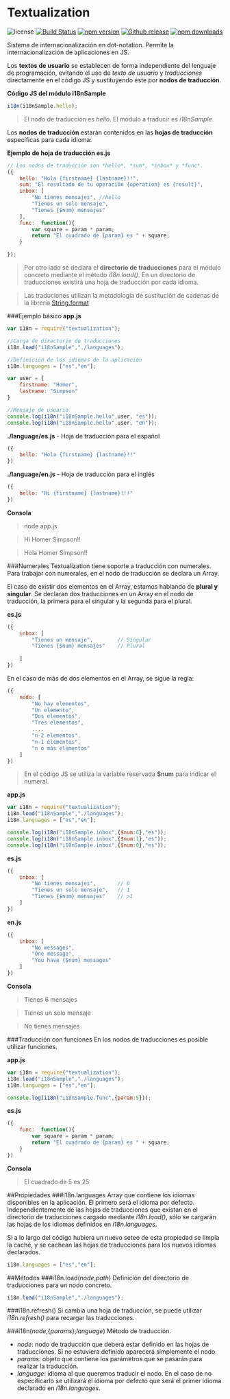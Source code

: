 # Textualization

![license](https://img.shields.io/badge/license-MIT-blue.svg ) [![Build Status](https://img.shields.io/travis/bifuer/textualization/master.svg)](https://travis-ci.org/bifuer/textualization) [![npm version](https://img.shields.io/npm/v/textualization.svg)](https://www.npmjs.com/package/textualization) [![Github release](https://img.shields.io/github/release/bifuer/textualization.svg)](https://github.com/bifuer/textualization) [![npm downloads](https://img.shields.io/npm/dm/textualization.svg)](https://www.npmjs.com/package/textualization)


Sistema de internacionalización en dot-notation. Permite la internacionalización de aplicaciones en JS.

Los **textos de usuario** se establecen de forma independiente del lenguaje de programación, evitando el uso de *texto de usuario* y *traducciones* directamente en el código JS y sustituyendo éste por **nodos de traducción**. 

**Código JS del módulo i18nSample**
```javascript
i18n(i18nSample.hello);
```
>El nodo de traducción es *hello*. El módulo a traducir es *i18nSample*. 


Los **nodos de traducción** estarán contenidos en las **hojas de traducción** específicas para cada idioma: 

**Ejemplo de hoja de traducción es.js**
```javascript
// Los nodos de traducción son *hello*, *sum*, *inbox* y *func*.
({
	hello: "Hola {firstname} {lastname}!!",
	sum: "El resultado de tu operación {operation} es {result}",
	inbox: [
		"No tienes mensajes", //hello
		"Tienes un solo mensaje",
		"Tienes {$num} mensajes"
	],
	func:  function(){
		var square = param * param;
		return "El cuadrado de {param} es " + square;
	}

});
```

>Por otro lado se declara el **directorio de traducciones** para el módulo concreto mediante el método *i18n.load()*. En un directorio de traducciones existirá una hoja de traducción por cada idioma.

>Las traduciones utilizan la metodología de sustitución de cadenas de la librería [String.format](https://github.com/bifuer/String.format)

###Ejemplo básico
**app.js**
```javascript
var i18n = require("textualization");

//Carga de directorio de traducciones
i18n.load("i18nSample","./languages");

//Definición de los idiomas de la aplicación
i18n.languages = ["es","en"];

var user = {
	firstname: "Homer",
	lastname: "Simpson"
}

//Mensaje de usuario
console.log(i18n("i18nSample.hello",user, "es"));
console.log(i18n("i18nSample.hello",user, "en"));

```

**./language/es.js** - Hoja de traducción para el español
```javascript
({
	hello: "Hola {firstname} {lastname}!!"
})
```

**./language/en.js** - Hoja de traducción para el inglés
```javascript
({
	hello: "Hi {firstname} {lastname}!!!"
})
```

**Consola**
> node app.js

> Hi Homer Simpson!!

> Hola Homer Simpson!!



###Numerales
Textualization tiene soporte a traducción con numerales. Para trabajar con numerales, en el nodo de traducción se declara un Array.

El caso de existir dos elementos en el Array, estamos hablando de **plural y singular**. Se declaran dos traducciones en un Array en el nodo de traducción, la primera para el singular y la segunda para el plural.

**es.js**
```javascript
({
	inbox: [		
		"Tienes un mensaje", 		// Singular
		"Tienes {$num} mensajes"	// Plural
		
	]
})
```

En el caso de más de dos elementos en el Array, se sigue la regla: 

```javascript
({
	nodo: [
		"No hay elementos",	
		"Un elemento",
		"Dos elementos", 
		"Tres elementos",  
		....
		"n-2 elementos",
		"n-1 elementos",
		"n o más elementos"
	]
})
```
> En el código JS se utiliza la variable reservada **$num** para indicar el numeral. 
 
**app.js**
```javascript
var i18n = require("textualization");
i18n.load("i18nSample","./languages"); 
i18n.languages = ["es","en"];

console.log(i18n("i18nSample.inbox",{$num:6},"es"));
console.log(i18n("i18nSample.inbox",{$num:1},"es"));
console.log(i18n("i18nSample.inbox",{$num:0},"es"));
```

**es.js**
```javascript
({
	inbox: [
		"No tienes mensajes", 		// 0
		"Tienes un solo mensaje",	// 1
		"Tienes {$num} mensajes"	// >1
	]
})
```

**en.js**
```javascript
({
	inbox: [
		"No messages",
		"One message",
		"You have {$num} messages"
	]
})
```

**Consola**
> Tienes 6 mensajes

> Tienes un solo mensaje

> No tienes mensajes



###Traducción con funciones
En los nodos de traducciones es posible utilizar funciones.

**app.js**
```javascript
var i18n = require("textualization");
i18n.load("i18nSample","./languages"); 
i18n.languages = ["es","en"];

console.log(i18n("i18nSample.func",{param:5}));
```

**es.js**
```javascript
({
	func:  function(){
		var square = param * param;
		return "El cuadrado de {param} es " + square;
	}
})
```

**Consola**
> El cuadrado de 5 es 25


##Propiedades
###i18n.languages
Array que contiene los idiomas disponibles en la aplicación. El primero será el idioma por defecto.
Independientemente de las hojas de traducciones que existan en el directorio de traducciones cargado mediante *i18n.load()*, sólo se cargarán las hojas de los idiomas definidos en *i18n.languages*. 

Si a lo largo del código hubiera un nuevo seteo de esta propiedad se limpia la caché, y se cachean las hojas de traducciones para los nuevos idiomas declarados.
```javascript
i18n.languages = ["es","en"];
```

##Métodos
###i18n.load(*node*,*path*)
Definición del directorio de traducciones para un nodo concreto.
```javascript
i18n.load("i18nSample","./languages"); 
```

###i18n.refresh()
Si cambia una hoja de traducción, se puede utilizar *i18n.refresh()* para recargar las traducciones.

###i18n(*node*,{*params*},*language*)
Método de traducción.
+ *node*: nodo de traducción que deberá estar definido en las hojas de traducciones. Si no estuviera definido aparecerá simplemente el nodo.
+ *params*: objeto que contiene los parámetros que se pasarán para realizar la traducción.
+ *language*: idioma al que queremos traducir el nodo. En el caso de no especificarlo se utilizará el idioma por defecto que será el primer idioma declarado en *i18n.languages*.


